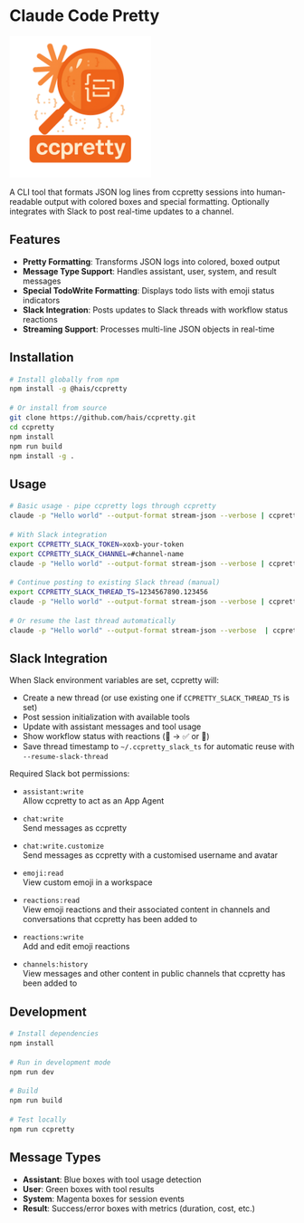 # Claude Code Pretty

<p align="left">
  <img src="assets/logo.png" alt="Claude Code Pretty Logo" width="250" height="250" style="max-width:250px;max-height:250px;">
</p>

A CLI tool that formats JSON log lines from ccpretty sessions into human-readable output with colored boxes and special formatting. Optionally integrates with Slack to post real-time updates to a channel.

## Features

- **Pretty Formatting**: Transforms JSON logs into colored, boxed output
- **Message Type Support**: Handles assistant, user, system, and result messages
- **Special TodoWrite Formatting**: Displays todo lists with emoji status indicators
- **Slack Integration**: Posts updates to Slack threads with workflow status reactions
- **Streaming Support**: Processes multi-line JSON objects in real-time

## Installation

```bash
# Install globally from npm
npm install -g @hais/ccpretty

# Or install from source
git clone https://github.com/hais/ccpretty.git
cd ccpretty
npm install
npm run build
npm install -g .
```

## Usage

```bash
# Basic usage - pipe ccpretty logs through ccpretty
claude -p "Hello world" --output-format stream-json --verbose | ccpretty

# With Slack integration
export CCPRETTY_SLACK_TOKEN=xoxb-your-token
export CCPRETTY_SLACK_CHANNEL=#channel-name
claude -p "Hello world" --output-format stream-json --verbose | ccpretty

# Continue posting to existing Slack thread (manual)
export CCPRETTY_SLACK_THREAD_TS=1234567890.123456
claude -p "Hello world" --output-format stream-json --verbose | ccpretty

# Or resume the last thread automatically
claude -p "Hello world" --output-format stream-json --verbose  | ccpretty --resume-slack-thread
```

## Slack Integration

When Slack environment variables are set, ccpretty will:
- Create a new thread (or use existing one if `CCPRETTY_SLACK_THREAD_TS` is set)
- Post session initialization with available tools
- Update with assistant messages and tool usage
- Show workflow status with reactions (🚀 → ✅ or 🚨)
- Save thread timestamp to `~/.ccpretty_slack_ts` for automatic reuse with `--resume-slack-thread`

Required Slack bot permissions:

- `assistant:write`  
  Allow ccpretty to act as an App Agent

- `chat:write`  
  Send messages as ccpretty

- `chat:write.customize`  
  Send messages as ccpretty with a customised username and avatar

- `emoji:read`  
  View custom emoji in a workspace

- `reactions:read`  
  View emoji reactions and their associated content in channels and conversations that ccpretty has been added to

- `reactions:write`  
  Add and edit emoji reactions

- `channels:history`  
  View messages and other content in public channels that ccpretty has been added to

## Development

```bash
# Install dependencies
npm install

# Run in development mode
npm run dev

# Build
npm run build

# Test locally
npm run ccpretty
```

## Message Types

- **Assistant**: Blue boxes with tool usage detection
- **User**: Green boxes with tool results  
- **System**: Magenta boxes for session events
- **Result**: Success/error boxes with metrics (duration, cost, etc.)